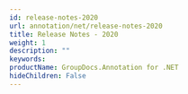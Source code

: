 ```yaml
---
id: release-notes-2020
url: annotation/net/release-notes-2020
title: Release Notes - 2020
weight: 1
description: ""
keywords: 
productName: GroupDocs.Annotation for .NET
hideChildren: False
---
```

